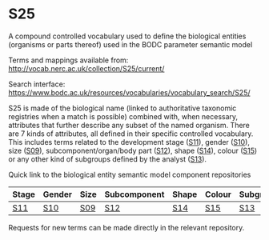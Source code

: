 # S25
A compound controlled vocabulary used to define the biological entities (organisms or parts thereof) used in the BODC parameter semantic model

Terms and mappings available from: http://vocab.nerc.ac.uk/collection/S25/current/

Search interface: https://www.bodc.ac.uk/resources/vocabularies/vocabulary_search/S25/

S25 is made of the biological name (linked to authoritative taxonomic registries when a match is possible) combined with, when necessary,  attributes that further describe any subset of the named organism. There are 7 kinds of attributes, all defined in their specific controlled vocabulary. This includes terms related to the development stage ([S11](http://vocab.nerc.ac.uk/collection/S11/current/)), gender ([S10](http://vocab.nerc.ac.uk/collection/S10/current/)), size ([S09](http://vocab.nerc.ac.uk/collection/S09/current/)), subcomponent/organ/body part ([S12](http://vocab.nerc.ac.uk/collection/S12/current/)), shape ([S14](http://vocab.nerc.ac.uk/collection/S14/current/)), colour ([S15](http://vocab.nerc.ac.uk/collection/S15/current/)) or any other kind of subgroups defined by the analyst ([S13](http://vocab.nerc.ac.uk/collection/S13/current/)).

Quick link to the biological entity semantic model component repositories

| Stage | Gender | Size | Subcomponent | Shape | Colour | Subgroup |
|-------|-------|-------|-------------|-------|-------|------|
| [S11](https://github.com/nvs-vocabs/S11/) | [S10](https://github.com/nvs-vocabs/S10/) | [S09](https://github.com/nvs-vocabs/S09/) | [S12](https://github.com/nvs-vocabs/S12/) |[S14](https://github.com/nvs-vocabs/S14/)|[S15](https://github.com/nvs-vocabs/S15/) | [S13](https://github.com/nvs-vocabs/S13/) |

Requests for new terms can be made directly in the relevant repository. 
